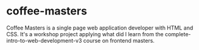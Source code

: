 # coffee-masters
Coffee Masters is a single page web application developer with HTML and CSS. It's a workshop project applying what did l learn from the complete-intro-to-web-development-v3 course on frontend masters.
